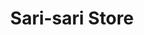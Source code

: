 ---
title: "Sari-sari Store"
url: /lubao-pampanga/sari-sari-store-san-matias-8/
shop: Lebensmittel
---